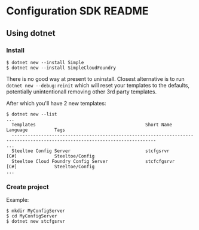 # Configuration SDK README

## Using dotnet

### Install

```
$ dotnet new --install Simple
$ dotnet new --install SimpleCloudFoundry
```

There is no good way at present to uninstall.  Closest alternative is to run `dotnet new --debug:reinit` which will reset your templates to the defaults, potentially unintentionall removing other 3rd party templates.

After which you'll have 2 new templates:

```
$ dotnet new --list                                                                                                               
...
  Templates                                         Short Name         Language          Tags                                       
  ----------------------------------------------------------------------------------------------------------------------------      
...
  Steeltoe Config Server                            stcfgsrvr          [C#]              Steeltoe/Config                            
  Steeltoe Cloud Foundry Config Server              stcfcfgsrvr        [C#]              Steeltoe/Config                            
...
```

### Create project

Example:

```
$ mkdir MyConfigServer
$ cd MyConfigServer
$ dotnet new stcfgsrvr
```

